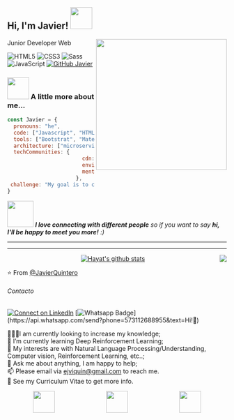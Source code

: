 <h2> Hi, I'm Javier! <img src="https://media.giphy.com/media/VgCDAzcKvsR6OM0uWg/giphy.gif" width="50"></h2>
<img align='right' src="https://i.pinimg.com/originals/e4/26/70/e426702edf874b181aced1e2fa5c6cde.gif" width='300'>Junior Developer Web
</em></p>


![HTML5](https://img.shields.io/badge/-HTML5-%23E44D27?style=flat-square&logo=html5&logoColor=ffffff)
![CSS3](https://img.shields.io/badge/-CSS3-%231572B6?style=flat-square&logo=css3)
![Sass](https://img.shields.io/badge/-Sass-%23CC6699?style=flat-square&logo=sass&logoColor=ffffff)
![JavaScript](https://img.shields.io/badge/-JavaScript-black?style=flat-square&logo=javascript)
[![GitHub Javier](https://img.shields.io/github/followers/JavierQuintero?label=follow&style=social)](https://github.com/JavierQuintero)


### <img src="https://media.giphy.com/media/mGcNjsfWAjY5AEZNw6/giphy.gif" width="50"> A little more about me...  

```javascript
const Javier = {
  pronouns: "he",
  code: ["Javascript", "HTML", "CSS"],
  tools: ["Bootstrat", "Materialize", "Foundation Zurb"],
  architecture: ["microservices", "event-driven", "design system pattern"],
  techCommunities: {
                        cdn: "npm",
                        environment: "node",
                        mentor: "Empiricism"
                      },
 challenge: "My goal is to change jobsand always improve... "
}
```

<img src="https://media.giphy.com/media/LnQjpWaON8nhr21vNW/giphy.gif" width="60"> <em><b>I love connecting with different people</b> so if you want to say <b>hi, I'll be happy to meet you more!</b> :)</em>

---
<hr/>

<div align="center">


[![Hayat's github stats](https://github-readme-stats.vercel.app/api?username=JavierQuintero&theme=tokyonight&show_icons=true)](https://github.com/JavierQuintero/github-readme-stats)
<a href="https://github.com/JavierQuintero">
  <img align="right" src="https://github-readme-stats.vercel.app/api/top-langs/?username=JavierQuintero&theme=radical" />
</a>
</div>

⭐️ From [@JavierQuintero](https://github.com/JavierQuintero)
###### Contacto

[![Connect on LinkedIn](https://img.shields.io/badge/--linkedin?label=LinkedIn&logo=LinkedIn&style=social)](https://www.linkedin.com/in/javier-quintero-216399181)
[![Whatsapp Badge](https://img.shields.io/badge/-Whatsapp-4CA143?style=flat-square&labelColor=4CA143&logo=whatsapp&logoColor=white&link=https://api.whatsapp.com/send?phone=573112688955&text=Olá!)](https://api.whatsapp.com/send?phone=573112688955&text=Hi!🖖)

👨🏽‍💻I am currently looking to increase my knowledge;</br>
🌱 I’m currently learning Deep Reinforcement Learning;</br>
🤔 My interests are with Natural Language Processing/Understanding, Computer vision, Reinforcement Learning, etc..;</br>
💬 Ask me about anything, I am happy to help;</br>
📫 Please email via ejviquin@gmail.com to reach me.</br>
📝 See my Curriculum Vitae to get more info.</br>
<div style="display:flex; justify-content:space-around">  
  <code><a href="https://www.javascript.com/" target="_blank"><img height="50" src="https://www.vectorlogo.zone/logos/javascript/javascript-ar21.svg"></a></code>
  <code><a href="https://git-scm.com//" target="_blank"><img height="50" src="https://www.vectorlogo.zone/logos/git-scm/git-scm-ar21.svg"></a></code>
  <code><a href="https://cloud.google.com/" target="_blank"><img height="50" src="https://www.vectorlogo.zone/logos/google_cloud/google_cloud-ar21.svg"></a></code>
</div>
